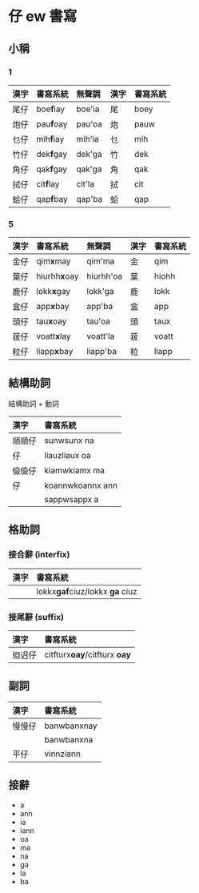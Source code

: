 # 仔 ew 書寫

## 小稱

### 1

| 漢字 | 書寫系統 | 無聲調 | 漢字 | 書寫系統 |
| :--- | :--- | :--- | :--- | :--- |
| 尾仔 | boe**f**iay | boe'ia | 尾 | boey |
| 炮仔 | pau**f**oay | pau'oa | 炮 | pauw |
| 乜仔 | mih**f**iay | mih'ia | 乜 | mih |
| 竹仔 | dek**f**gay | dek'ga | 竹 | dek |
| 角仔 | qak**f**gay | qak'ga | 角 | qak |
| 拭仔 | cit**f**lay | cit'la | 拭 | cit |
| 蛤仔 | qap**f**bay | qap'ba | 蛤 | qap |

### 5

| 漢字 | 書寫系統 | 無聲調 | 漢字 | 書寫系統 |
| :--- | :--- | :--- | :--- | :--- |
| 金仔 | qim**x**may | qim'ma | 金 | qim |
| 葉仔 | hiurhh**x**oay | hiurhh'oa | 葉 | hiohh |
| 鹿仔 | lokk**x**gay | lokk'ga | 鹿 | lokk |
| 盒仔 | app**x**bay | app'ba | 盒 | app |
| 頭仔 | tau**x**oay | tau'oa | 頭 | taux |
| 菝仔 | voatt**x**lay | voatt'la | 菝 | voatt |
| 粒仔 | liapp**x**bay | liapp'ba | 粒 | liapp |

## 結構助詞

結構助詞 + 動詞

| 漢字 | 書寫系統 |
| :--- | :--- |
| 順順仔 | sunwsunx na |
| 仔 | liauzliaux oa |
| 儉儉仔 | kiamwkiamx ma |
| 仔 | koannwkoannx ann |
|| sappwsappx a |

## 格助詞

### 接合辭 (interfix)

| 漢字 | 書寫系統 |
| :--- | :--- |
|| lokkx**gaf**ciuz/lokkx **ga** ciuz |

### 接尾辭 (suffix)

| 漢字 | 書寫系統 |
| :--- | :--- |
| 𨑨迌仔 | citfturx**oay**/citfturx **oay** |

## 副詞

| 漢字 | 書寫系統 |
| :--- | :--- |
| 慢慢仔 | banwbanxnay |
|| banwbanxna |
| 平仔 | vinnziann |

## 接辭

* a
* ann
* ia
* iann
* oa
* ma
* na
* ga
* la
* ba
